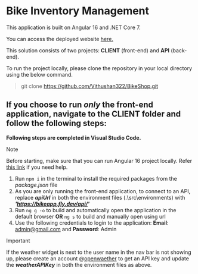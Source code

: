 # Bike Inventory Management

This application is built on Angular 16 and .NET Core 7.

You can access the deployed website [here.](https://bikeapp.fly.dev/login)

This solution consists of two projects: **CLIENT** (front-end) and **API** (back-end).

To run the project locally, please clone the repository in your local directory using the below command.
> git clone https://github.com/Vithushan322/BikeShop.git


## If you choose to run ***only*** the front-end application, navigate to the **CLIENT** folder and follow the following steps:
__Following steps are completed in Visual Studio Code.__

> [!NOTE]
> Before starting, make sure that you can run Angular 16 project locally. Refer [this link](https://kinsta.com/knowledgebase/install-angular/) if you need help.

1. Run `npm i` in the terminal to install the required packages from the _package.json_ file
2. As you are only running the front-end application, to connect to an API, replace ***apiUrl*** in both the environment files (.\src\environments) with ***'https://bikeapp.fly.dev/api/'***
3. Run `ng g -o` to build and automatically open the application in the default browser **OR** `ng s` to build and manually open using url
4. Use the following credentials to login to the application: **Email**: admin@gmail.com and **Password**: Admin

> [!IMPORTANT]
> If the weather widget is next to the user name in the nav bar is not showing up, please create an account @[openwaether](https://openweathermap.org/api) to get an API key and update the ***weatherAPIKey*** in both the environment files as above.

